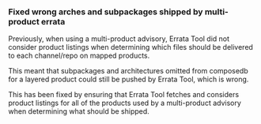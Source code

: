 ### Fixed wrong arches and subpackages shipped by multi-product errata

Previously, when using a multi-product advisory, Errata Tool did not
consider product listings when determining which files should be
delivered to each channel/repo on mapped products.

This meant that subpackages and architectures omitted from composedb
for a layered product could still be pushed by Errata Tool, which is
wrong.

This has been fixed by ensuring that Errata Tool fetches and considers
product listings for all of the products used by a multi-product
advisory when determining what should be shipped.
